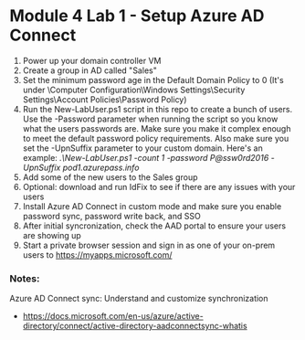 # Module 4 Lab 1 - Setup Azure AD Connect

1. Power up your domain controller VM
2. Create a group in AD called "Sales"
3. Set the minimum password age in the Default Domain Policy to 0 (It's under \Computer Configuration\Windows Settings\Security Settings\Account Policies\Password Policy)
4. Run the New-LabUser.ps1 script in this repo to create a bunch of users. Use the -Password parameter when running the script so you know what the users passwords are. Make sure you make it complex enough to meet the default password policy requirements. Also make sure you set the -UpnSuffix parameter to your custom domain. Here's an example: _.\New-LabUser.ps1 -count 1 -password P@ssw0rd2016 -UpnSuffix pod1.azurepass.info_
5. Add some of the new users to the Sales group
6. Optional: download and run IdFix to see if there are any issues with your users
7. Install Azure AD Connect in custom mode and make sure you enable password sync, password write back, and SSO
8. After initial syncronization, check the AAD portal to ensure your users are showing up
9. Start a private browser session and sign in as one of your on-prem users to https://myapps.microsoft.com/


### Notes:

Azure AD Connect sync: Understand and customize synchronization
* https://docs.microsoft.com/en-us/azure/active-directory/connect/active-directory-aadconnectsync-whatis
